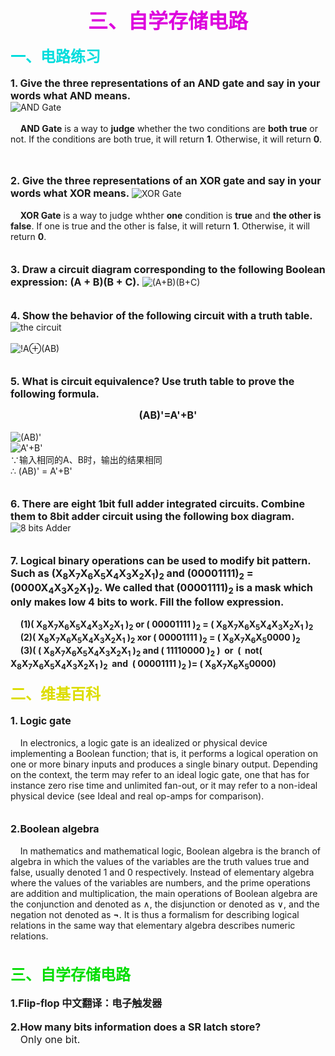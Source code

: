 **<center><font size="6" color="#dd00dd">三、自学存储电路</font></center>**<br>
**<font size="5" color="#00dddd">一、电路练习</font>**<br><br>
**<font size="3">1. Give the three representations of an AND gate and say in your words what AND means.</font>**<br>
![](图片/与门.jpg "AND Gate")<br><br>
&nbsp;&nbsp;&nbsp;&nbsp;**AND Gate** is a way to **judge** whether the two conditions are **both true** or not. If the conditions are both true, it will return **1**. Otherwise, it will return **0**.<br><br><br>

**<font size="3">2. Give the three representations of an XOR gate and say in your words what XOR means.</font>**
![](图片/异或门.jpg "XOR Gate")<br><br>
&nbsp;&nbsp;&nbsp;&nbsp;**XOR Gate** is a way to judge whther **one** condition is **true** and **the other is false**. If one is true and the other is false, it will return **1**. Otherwise, it will return **0**.<br><br><br>
**<font size="3">3. Draw a circuit diagram corresponding to the following Boolean 
expression: (A + B)(B + C).</font>**
![](图片/(A+B)(B+C).jpg "(A+B)(B+C)")<br><br><br>
**<font size="3">4. Show the behavior of the following circuit with a truth table.</font>**<br>
![](图片/!A.jpg "the circuit")<br><br>
![](图片/!A⊕(AB).jpg "!A⊕(AB)")<br><br><br>
**<font size="3">5. What is circuit equivalence? Use truth table to prove the following formula.</font>**<br>
**<center><font size ="3">(AB)'=A'+B'</font></center>**<br>
![](图片/(AB)'.jpg "(AB)'")<br>
![](图片/A'+B'.jpg "A'+B'")<br>
∵输入相同的A、B时，输出的结果相同<br>
∴ (AB)' = A'+B'<br><br><br>
**<font size="3">6. There are eight 1bit full adder integrated circuits. Combine them to 8bit adder circuit using the following box diagram.</font>**<br>
![](图片/adder8.jpg "8 bits Adder")<br><br><br>
**<font size="3">7. Logical binary operations can be used to modify bit pattern. Such as (X<sub>8</sub>X<sub>7</sub>X<sub>6</sub>X<sub>5</sub>X<sub>4</sub>X<sub>3</sub>X<sub>2</sub>X<sub>1</sub>)<sub>2</sub> and (00001111)<sub>2</sub> = (0000X<sub>4</sub>X<sub>3</sub>X<sub>2</sub>X<sub>1</sub>)<sub>2</sub>. We called that (00001111)<sub>2</sub> is a mask which only makes low 4 bits to work.
Fill the follow expression.
</font>**<br><br>
&nbsp;&nbsp;&nbsp;&nbsp;**(1)( X<sub>8</sub>X<sub>7</sub>X<sub>6</sub>X<sub>5</sub>X<sub>4</sub>X<sub>3</sub>X<sub>2</sub>X<sub>1</sub> )<sub>2</sub> or ( 00001111 )<sub>2</sub> = ( X<sub>8</sub>X<sub>7</sub>X<sub>6</sub>X<sub>5</sub>X<sub>4</sub>X<sub>3</sub>X<sub>2</sub>X<sub>1</sub> )<sub>2</sub>**<br>
&nbsp;&nbsp;&nbsp;&nbsp;**(2)( X<sub>8</sub>X<sub>7</sub>X<sub>6</sub>X<sub>5</sub>X<sub>4</sub>X<sub>3</sub>X<sub>2</sub>X<sub>1</sub> )<sub>2</sub> xor ( 00001111 )<sub>2</sub> = ( X<sub>8</sub>X<sub>7</sub>X<sub>6</sub>X<sub>5</sub>0000 )<sub>2</sub>**<br>
&nbsp;&nbsp;&nbsp;&nbsp;**(3)( ( X<sub>8</sub>X<sub>7</sub>X<sub>6</sub>X<sub>5</sub>X<sub>4</sub>X<sub>3</sub>X<sub>2</sub>X<sub>1</sub> )<sub>2</sub> and ( 11110000 )<sub>2</sub> ) &nbsp;or&nbsp; ( &nbsp;not( X<sub>8</sub>X<sub>7</sub>X<sub>6</sub>X<sub>5</sub>X<sub>4</sub>X<sub>3</sub>X<sub>2</sub>X<sub>1</sub> )<sub>2</sub> &nbsp;and&nbsp; ( 00001111 )<sub>2</sub> )= ( X<sub>8</sub>X<sub>7</sub>X<sub>6</sub>X<sub>5</sub>0000)**<br><br>
**<font size="5" color="#dddd00">二、维基百科</font>**<br><br>
**<font size="3">1. Logic gate</font>**<br><br>
&nbsp;&nbsp;&nbsp;&nbsp;In electronics, a logic gate is an idealized or physical device implementing a Boolean function; that is, it performs a logical operation on one or more binary inputs and produces a single binary output. Depending on the context, the term may refer to an ideal logic gate, one that has for instance zero rise time and unlimited fan-out, or it may refer to a non-ideal physical device (see Ideal and real op-amps for comparison).<br><br><br>
 **<font size="3">2.Boolean algebra</font>**<br><br>
 &nbsp;&nbsp;&nbsp;&nbsp;In mathematics and mathematical logic, Boolean algebra is the branch of algebra in which the values of the variables are the truth values true and false, usually denoted 1 and 0 respectively. Instead of elementary algebra where the values of the variables are numbers, and the prime operations are addition and multiplication, the main operations of Boolean algebra are the conjunction and denoted as ∧, the disjunction or denoted as ∨, and the negation not denoted as **¬**. It is thus a formalism for describing logical relations in the same way that elementary algebra describes numeric relations.<br><br><br>
 **<font size="5" color="#00dd00">三、自学存储电路</font>**<br><br>
 **<font size="3">1.Flip-flop 
中文翻译：电子触发器</font>**<br><br>
**<font size="3">2.How many bits information does a SR latch store?</font>**<br>
&nbsp;&nbsp;&nbsp;&nbsp;<font size="3">Only one bit.</font>